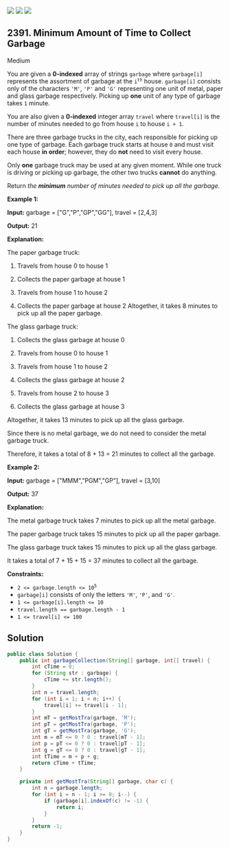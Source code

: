 [![](https://img.shields.io/github/stars/javadev/LeetCode-in-Java?label=Stars&style=flat-square)](https://github.com/javadev/LeetCode-in-Java)
[![](https://img.shields.io/github/forks/javadev/LeetCode-in-Java?label=Fork%20me%20on%20GitHub%20&style=flat-square)](https://github.com/javadev/LeetCode-in-Java/fork)
[![](https://img.shields.io/badge/-LeetCode%20in%20Kotlin-blue?style=flat-square)](https://github.com/javadev/LeetCode-in-Kotlin)

## 2391\. Minimum Amount of Time to Collect Garbage

Medium

You are given a **0-indexed** array of strings `garbage` where `garbage[i]` represents the assortment of garbage at the <code>i<sup>th</sup></code> house. `garbage[i]` consists only of the characters `'M'`, `'P'` and `'G'` representing one unit of metal, paper and glass garbage respectively. Picking up **one** unit of any type of garbage takes `1` minute.

You are also given a **0-indexed** integer array `travel` where `travel[i]` is the number of minutes needed to go from house `i` to house `i + 1`.

There are three garbage trucks in the city, each responsible for picking up one type of garbage. Each garbage truck starts at house `0` and must visit each house **in order**; however, they do **not** need to visit every house.

Only **one** garbage truck may be used at any given moment. While one truck is driving or picking up garbage, the other two trucks **cannot** do anything.

Return _the **minimum** number of minutes needed to pick up all the garbage._

**Example 1:**

**Input:** garbage = ["G","P","GP","GG"], travel = [2,4,3]

**Output:** 21

**Explanation:**

The paper garbage truck:

1. Travels from house 0 to house 1

2. Collects the paper garbage at house 1

3. Travels from house 1 to house 2

4. Collects the paper garbage at house 2 Altogether, it takes 8 minutes to pick up all the paper garbage.

The glass garbage truck:

1. Collects the glass garbage at house 0

2. Travels from house 0 to house 1

3. Travels from house 1 to house 2

4. Collects the glass garbage at house 2

5. Travels from house 2 to house 3

6. Collects the glass garbage at house 3

Altogether, it takes 13 minutes to pick up all the glass garbage.

Since there is no metal garbage, we do not need to consider the metal garbage truck.

Therefore, it takes a total of 8 + 13 = 21 minutes to collect all the garbage. 

**Example 2:**

**Input:** garbage = ["MMM","PGM","GP"], travel = [3,10]

**Output:** 37

**Explanation:**

The metal garbage truck takes 7 minutes to pick up all the metal garbage.

The paper garbage truck takes 15 minutes to pick up all the paper garbage.

The glass garbage truck takes 15 minutes to pick up all the glass garbage.

It takes a total of 7 + 15 + 15 = 37 minutes to collect all the garbage. 

**Constraints:**

*   <code>2 <= garbage.length <= 10<sup>5</sup></code>
*   `garbage[i]` consists of only the letters `'M'`, `'P'`, and `'G'`.
*   `1 <= garbage[i].length <= 10`
*   `travel.length == garbage.length - 1`
*   `1 <= travel[i] <= 100`

## Solution

```java
public class Solution {
    public int garbageCollection(String[] garbage, int[] travel) {
        int cTime = 0;
        for (String str : garbage) {
            cTime += str.length();
        }
        int n = travel.length;
        for (int i = 1; i < n; i++) {
            travel[i] += travel[i - 1];
        }
        int mT = getMostTra(garbage, 'M');
        int pT = getMostTra(garbage, 'P');
        int gT = getMostTra(garbage, 'G');
        int m = mT <= 0 ? 0 : travel[mT - 1];
        int p = pT <= 0 ? 0 : travel[pT - 1];
        int g = gT <= 0 ? 0 : travel[gT - 1];
        int tTime = m + p + g;
        return cTime + tTime;
    }

    private int getMostTra(String[] garbage, char c) {
        int n = garbage.length;
        for (int i = n - 1; i >= 0; i--) {
            if (garbage[i].indexOf(c) != -1) {
                return i;
            }
        }
        return -1;
    }
}
```